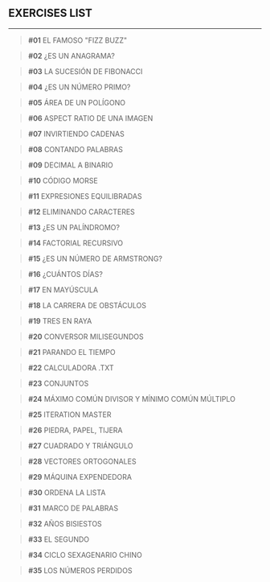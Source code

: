 ## EXERCISES LIST

***
> **#01** EL FAMOSO "FIZZ BUZZ"

> **#02** ¿ES UN ANAGRAMA?

> **#03** LA SUCESIÓN DE FIBONACCI

> **#04** ¿ES UN NÚMERO PRIMO?

> **#05** ÁREA DE UN POLÍGONO

> **#06** ASPECT RATIO DE UNA IMAGEN

> **#07** INVIRTIENDO CADENAS

> **#08** CONTANDO PALABRAS

> **#09** DECIMAL A BINARIO

> **#10** CÓDIGO MORSE

> **#11** EXPRESIONES EQUILIBRADAS

> **#12** ELIMINANDO CARACTERES

> **#13** ¿ES UN PALÍNDROMO?

> **#14** FACTORIAL RECURSIVO

> **#15** ¿ES UN NÚMERO DE ARMSTRONG?

> **#16** ¿CUÁNTOS DÍAS?

> **#17** EN MAYÚSCULA

> **#18** LA CARRERA DE OBSTÁCULOS

> **#19** TRES EN RAYA

> **#20** CONVERSOR MILISEGUNDOS

> **#21** PARANDO EL TIEMPO

> **#22** CALCULADORA .TXT

> **#23** CONJUNTOS

> **#24** MÁXIMO COMÚN DIVISOR Y MÍNIMO COMÚN MÚLTIPLO

> **#25** ITERATION MASTER

> **#26** PIEDRA, PAPEL, TIJERA

> **#27** CUADRADO Y TRIÁNGULO

> **#28** VECTORES ORTOGONALES

> **#29** MÁQUINA EXPENDEDORA

> **#30** ORDENA LA LISTA

> **#31** MARCO DE PALABRAS

> **#32** AÑOS BISIESTOS

> **#33** EL SEGUNDO

> **#34** CICLO SEXAGENARIO CHINO

> **#35** LOS NÚMEROS PERDIDOS